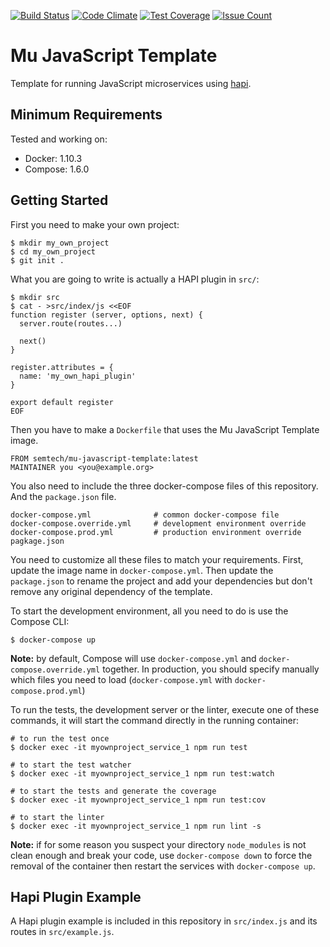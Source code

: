 [![Build Status](https://travis-ci.org/mu-semtech/mu-javascript-template.svg?branch=master)](https://travis-ci.org/mu-semtech/mu-javascript-template)
[![Code Climate](https://codeclimate.com/github/mu-semtech/mu-javascript-template/badges/gpa.svg)](https://codeclimate.com/github/mu-semtech/mu-javascript-template)
[![Test Coverage](https://codeclimate.com/github/mu-semtech/mu-javascript-template/badges/coverage.svg)](https://codeclimate.com/github/mu-semtech/mu-javascript-template/coverage)
[![Issue Count](https://codeclimate.com/github/mu-semtech/mu-javascript-template/badges/issue_count.svg)](https://codeclimate.com/github/mu-semtech/mu-javascript-template)


Mu JavaScript Template
======================

Template for running JavaScript microservices using [hapi](http://hapijs.com/).

Minimum Requirements
--------------------

Tested and working on:
 *  Docker: 1.10.3
 *  Compose: 1.6.0

Getting Started
---------------

First you need to make your own project:

```
$ mkdir my_own_project
$ cd my_own_project
$ git init .
```

What you are going to write is actually a HAPI plugin in `src/`:

```
$ mkdir src
$ cat - >src/index/js <<EOF
function register (server, options, next) {
  server.route(routes...)

  next()
}

register.attributes = {
  name: 'my_own_hapi_plugin'
}

export default register
EOF
```

Then you have to make a `Dockerfile` that uses the Mu JavaScript Template
image.

```
FROM semtech/mu-javascript-template:latest
MAINTAINER you <you@example.org>
```

You also need to include the three docker-compose files of this repository. And
the `package.json` file.

```
docker-compose.yml              # common docker-compose file
docker-compose.override.yml     # development environment override
docker-compose.prod.yml         # production environment override
pagkage.json
```

You need to customize all these files to match your requirements. First, update
the image name in `docker-compose.yml`. Then update the `package.json` to
rename the project and add your dependencies but don't remove any original
dependency of the template.

To start the development environment, all you need to do is use the Compose
CLI:

```
$ docker-compose up
```

**Note:** by default, Compose will use `docker-compose.yml` and
`docker-compose.override.yml` together. In production, you should specify
manually which files you need to load (`docker-compose.yml` with
`docker-compose.prod.yml`)

To run the tests, the development server or the linter, execute one of these
commands, it will start the command directly in the running container:

```
# to run the test once
$ docker exec -it myownproject_service_1 npm run test

# to start the test watcher
$ docker exec -it myownproject_service_1 npm run test:watch

# to start the tests and generate the coverage
$ docker exec -it myownproject_service_1 npm run test:cov

# to start the linter
$ docker exec -it myownproject_service_1 npm run lint -s
```

**Note:** if for some reason you suspect your directory `node_modules` is not
clean enough and break your code, use `docker-compose down` to force the
removal of the container then restart the services with `docker-compose up`.

Hapi Plugin Example
-------------------

A Hapi plugin example is included in this repository in `src/index.js` and its
routes in `src/example.js`.
